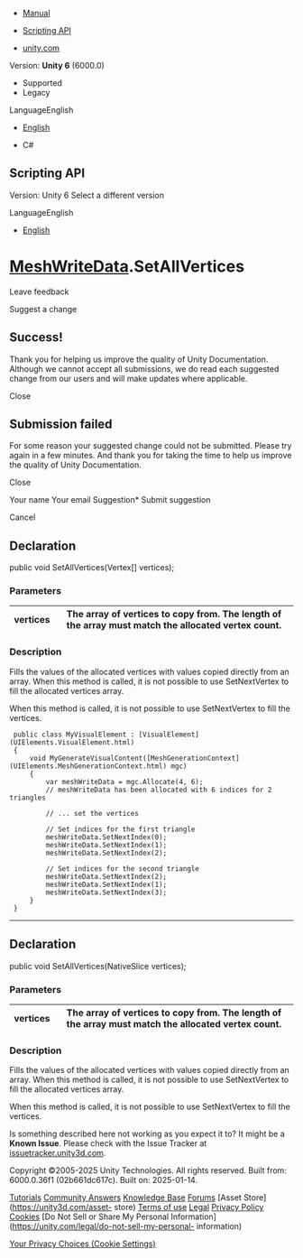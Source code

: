 [ ]()

  * [Manual](../Manual/index.html)
  * [Scripting API](../ScriptReference/index.html)

  * [unity.com](https://unity.com/)

Version: **Unity 6** (6000.0)

  * Supported
  * Legacy

LanguageEnglish

  * [English]()

  * C#

[ ](https://docs.unity3d.com)

## Scripting API

Version: Unity 6 Select a different version

LanguageEnglish

  * [English]()

#  [MeshWriteData](UIElements.MeshWriteData.html).SetAllVertices

Leave feedback

Suggest a change

## Success!

Thank you for helping us improve the quality of Unity Documentation. Although
we cannot accept all submissions, we do read each suggested change from our
users and will make updates where applicable.

Close

## Submission failed

For some reason your suggested change could not be submitted. Please <a>try
again</a> in a few minutes. And thank you for taking the time to help us
improve the quality of Unity Documentation.

Close

Your name Your email Suggestion* Submit suggestion

Cancel

[ ]()

## Declaration

public void SetAllVertices(Vertex[] vertices);

### Parameters

vertices | The array of vertices to copy from. The length of the array must match the allocated vertex count.  
---|---  
  
### Description

Fills the values of the allocated vertices with values copied directly from an
array. When this method is called, it is not possible to use SetNextVertex to
fill the allocated vertices array.

When this method is called, it is not possible to use SetNextVertex to fill
the vertices.  
  

    
    
     public class MyVisualElement : [VisualElement](UIElements.VisualElement.html)
     {
         void MyGenerateVisualContent([MeshGenerationContext](UIElements.MeshGenerationContext.html) mgc)
         {
             var meshWriteData = mgc.Allocate(4, 6);
             // meshWriteData has been allocated with 6 indices for 2 triangles  
      
             // ... set the vertices  
      
             // Set indices for the first triangle
             meshWriteData.SetNextIndex(0);
             meshWriteData.SetNextIndex(1);
             meshWriteData.SetNextIndex(2);  
      
             // Set indices for the second triangle
             meshWriteData.SetNextIndex(2);
             meshWriteData.SetNextIndex(1);
             meshWriteData.SetNextIndex(3);
         }
     }
    

* * *

## Declaration

public void SetAllVertices(NativeSlice<Vertex> vertices);

### Parameters

vertices | The array of vertices to copy from. The length of the array must match the allocated vertex count.  
---|---  
  
### Description

Fills the values of the allocated vertices with values copied directly from an
array. When this method is called, it is not possible to use SetNextVertex to
fill the allocated vertices array.

When this method is called, it is not possible to use SetNextVertex to fill
the vertices.

Is something described here not working as you expect it to? It might be a
**Known Issue**. Please check with the Issue Tracker at
[issuetracker.unity3d.com](https://issuetracker.unity3d.com).

Copyright ©2005-2025 Unity Technologies. All rights reserved. Built from:
6000.0.36f1 (02b661dc617c). Built on: 2025-01-14.

[Tutorials](https://unity3d.com/learn) [Community
Answers](https://answers.unity3d.com) [Knowledge
Base](https://support.unity3d.com/hc/en-us)
[Forums](https://forum.unity3d.com) [Asset Store](https://unity3d.com/asset-
store) [Terms of use](https://docs.unity3d.com/Manual/TermsOfUse.html)
[Legal](https://unity.com/legal) [Privacy
Policy](https://unity.com/legal/privacy-policy)
[Cookies](https://unity.com/legal/cookie-policy) [Do Not Sell or Share My
Personal Information](https://unity.com/legal/do-not-sell-my-personal-
information)

[Your Privacy Choices (Cookie Settings)](javascript:void\(0\);)

